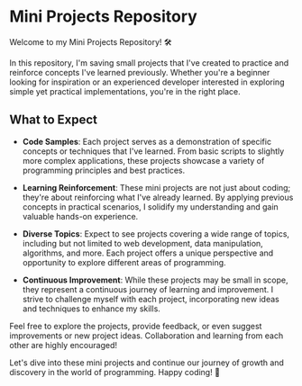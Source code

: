 # Mini Projects Repository

Welcome to my Mini Projects Repository! 🛠️

In this repository, I'm saving small projects that I've created to practice and reinforce concepts I've learned previously. Whether you're a beginner looking for inspiration or an experienced developer interested in exploring simple yet practical implementations, you're in the right place.

## What to Expect

- **Code Samples**: Each project serves as a demonstration of specific concepts or techniques that I've learned. From basic scripts to slightly more complex applications, these projects showcase a variety of programming principles and best practices.

- **Learning Reinforcement**: These mini projects are not just about coding; they're about reinforcing what I've already learned. By applying previous concepts in practical scenarios, I solidify my understanding and gain valuable hands-on experience.

- **Diverse Topics**: Expect to see projects covering a wide range of topics, including but not limited to web development, data manipulation, algorithms, and more. Each project offers a unique perspective and opportunity to explore different areas of programming.

- **Continuous Improvement**: While these projects may be small in scope, they represent a continuous journey of learning and improvement. I strive to challenge myself with each project, incorporating new ideas and techniques to enhance my skills.

Feel free to explore the projects, provide feedback, or even suggest improvements or new project ideas. Collaboration and learning from each other are highly encouraged!

Let's dive into these mini projects and continue our journey of growth and discovery in the world of programming. Happy coding! 🚀
